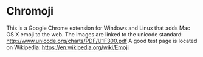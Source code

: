 Chromoji
========

This is a Google Chrome extension for Windows and Linux that adds Mac OS X emoji to the web.
The images are linked to the unicode standard: http://www.unicode.org/charts/PDF/U1F300.pdf
A good test page is located on Wikipedia: https://en.wikipedia.org/wiki/Emoji

